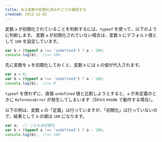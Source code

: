 ```yaml
---
title: ある変数が初期化済みかどうか確認する
created: 2012-12-02
---
```


変数 `a` が初期化されていることを判断するには、`typeof` を使って、以下のように判断します。
変数 `a` が初期化されていない場合は、変数 `b` にデフォルト値として `100` を設定しています。

```javascript
var b = (typeof a !== 'undefined') ? a : 100;
console.log(b);  //=> 100
```

先に変数を `a` を初期化しておくと、変数 `b` には `a` の値が代入されます。

```javascript
var a = 0;
var b = (typeof a !== 'undefined') ? a : 100;
console.log(b);  //=> 0
```

`typeof` を使わずに、直接 `undefined` 値と比較しようとすると、`a` が未定義のときに `ReferenceError` が発生してしまいます（Strict mode で動作する場合）。

以下の例は、変数 `a` の「定義」は行っていますが、「初期化」は行っていないので、結果として `b` の値は `100` になります。

```javascript
var a;  // これも未初期化
var b = (typeof a !== 'undefined') ? a : 100;
console.log(b);  //=> 100
```


